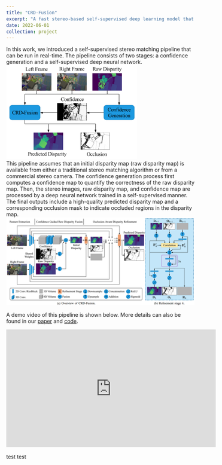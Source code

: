 ```yaml
---
title: "CRD-Fusion"
excerpt: "A fast stereo-based self-supervised deep learning model that can compute both disparity and occlusion mask <br/><img src='/images/crd_fusion/crd_fusion_disp_0.png' width='300'><img src='/images/crd_fusion/crd_fusion_occ_0.png' width='300'>"
date: 2022-06-01
collection: project
---
```


In this work, we introduced a self-supervised stereo matching pipeline that can be run in real-time. The pipeline consists of two stages: a confidence generation and a self-supervised deep neural network.
<br/>
<img src='/images/crd_fusion/crd_fusion_pipeline.png' width='350'>
<br/>
This pipeline assumes that an initial disparity map (raw disparity map) is available from either a traditional stereo matching algorithm or from a commercial stereo camera. The confidence generation process first computes a confidence map to quantify the correctness of the raw disparity map. Then, the stereo images, raw disparity map, and confidence map are processed by a deep neural network trained in a self-supervised manner. The final outputs include a high-quality predicted disparity map and a corresponding occlusion mask to indicate occluded regions in the disparity map.
<br/>
<img src='/images/crd_fusion/crd_fusion_network.png' width='720'>
<br/>

A demo video of this pipeline is shown below. More details can also be found in our [paper](https://ieeexplore.ieee.org/abstract/document/9867106) and [code](https://github.com/fanxiule/CRD_Fusion). 
<br/>
<iframe width="560" height="315" src="https://www.youtube.com/embed/axtEBveQJeo" title="YouTube video player" frameborder="0" allow="accelerometer; autoplay; clipboard-write; encrypted-media; gyroscope; picture-in-picture; web-share" allowfullscreen></iframe>

test test
